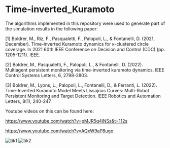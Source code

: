 # Time-inverted_Kuramoto 

The algorithms implemented in this repository were used to generate
part of the simulation results in the following paper:

[1] Boldrer, M., Riz, F., Pasqualetti, F., Palopoli, L., & Fontanelli, D. (2021, December).
 Time-inverted Kuramoto dynamics for κ-clustered circle coverage.
 In 2021 60th IEEE Conference on Decision and Control (CDC) (pp. 1205-1211). IEEE.

[2] Boldrer, M., Pasqualetti, F., Palopoli, L., & Fontanelli, D. (2022).
 Multiagent persistent monitoring via time-inverted kuramoto dynamics.
 IEEE Control Systems Letters, 6, 2798-2803.

[3] Boldrer, M., Lyons, L., Palopoli, L., Fontanelli, D., & Ferranti, L. (2022).
 Time-Inverted Kuramoto Model Meets Lissajous Curves: 
 Multi-Robot Persistent Monitoring and Target Detection. 
 IEEE Robotics and Automation Letters, 8(1), 240-247.

Youtube videos on this can be found here:

https://www.youtube.com/watch?v=pMJR5q4jNSs&t=112s 

https://www.youtube.com/watch?v=AQxW9aP8ugo


![tik1](https://user-images.githubusercontent.com/95948066/225571117-5f9e7476-c5e0-4bbe-b136-4804e1386739.gif)
![tik2](https://user-images.githubusercontent.com/95948066/225571157-a707ed86-6765-4127-a403-7903df48098b.gif)
